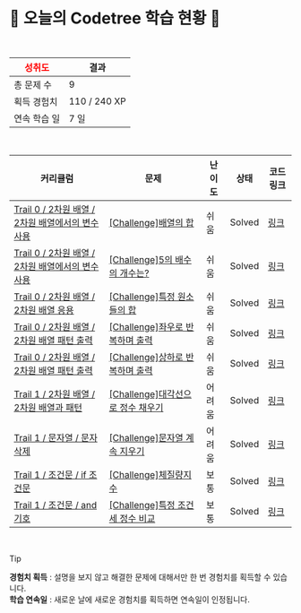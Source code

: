 # 🌲 오늘의 Codetree 학습 현황 🌲

<br />

| <span style="color:red;display:block;text-align:center;"> **성취도**</span> | 결과 |
|---|---|
| 총 문제 수 | 9 |
| 획득 경험치 | 110 / 240 XP |
| 연속 학습 일 | 7 일 |

<br />

|커리큘럼|문제|난이도|상태|코드 링크|
|---|---|---|---|---|
|[Trail 0 / 2차원 배열 / 2차원 배열에서의 변수 사용](https://www.codetree.ai/trail-info/codetree-101/)|[[Challenge]배열의 합](https://www.codetree.ai/trails/complete/curated-cards/nl-pre-2d-array-variables-1/)|쉬움|Solved|[링크](https://github.com/newandthe/Codetree/blob/main/250910/%EB%B0%B0%EC%97%B4%EC%9D%98%20%ED%95%A9/sum-of-array.java)|
|[Trail 0 / 2차원 배열 / 2차원 배열에서의 변수 사용](https://www.codetree.ai/trail-info/codetree-101/)|[[Challenge]5의 배수의 개수는?](https://www.codetree.ai/trails/complete/curated-cards/nl-pre-2d-array-variables-2/)|쉬움|Solved|[링크](https://github.com/newandthe/Codetree/blob/main/250910/5%EC%9D%98%20%EB%B0%B0%EC%88%98%EC%9D%98%20%EA%B0%9C%EC%88%98%EB%8A%94%3F/the-number-of-multiples-of-5.java)|
|[Trail 0 / 2차원 배열 / 2차원 배열 응용](https://www.codetree.ai/trail-info/codetree-101/)|[[Challenge]특정 원소들의 합](https://www.codetree.ai/trails/complete/curated-cards/nl-pre-using-2d-array-1/)|쉬움|Solved|[링크](https://github.com/newandthe/Codetree/blob/main/250910/%ED%8A%B9%EC%A0%95%20%EC%9B%90%EC%86%8C%EB%93%A4%EC%9D%98%20%ED%95%A9/sum-of-specific-elements.java)|
|[Trail 0 / 2차원 배열 / 2차원 배열 패턴 출력](https://www.codetree.ai/trail-info/codetree-101/)|[[Challenge]좌우로 반복하며 출력](https://www.codetree.ai/trails/complete/curated-cards/nl-pre-2d-array-pattern-printing-1/)|쉬움|Solved|[링크](https://github.com/newandthe/Codetree/blob/main/250910/%EC%A2%8C%EC%9A%B0%EB%A1%9C%20%EB%B0%98%EB%B3%B5%ED%95%98%EB%A9%B0%20%EC%B6%9C%EB%A0%A5/print-in-left-right-reverse.java)|
|[Trail 0 / 2차원 배열 / 2차원 배열 패턴 출력](https://www.codetree.ai/trail-info/codetree-101/)|[[Challenge]상하로 반복하며 출력](https://www.codetree.ai/trails/complete/curated-cards/nl-pre-2d-array-pattern-printing-2/)|쉬움|Solved|[링크](https://github.com/newandthe/Codetree/blob/main/250910/%EC%83%81%ED%95%98%EB%A1%9C%20%EB%B0%98%EB%B3%B5%ED%95%98%EB%A9%B0%20%EC%B6%9C%EB%A0%A5/print-in-up-down-reverse.java)|
|[Trail 1 / 2차원 배열 / 2차원 배열과 패턴](https://www.codetree.ai/trail-info/novice-low/)|[[Challenge]대각선으로 정수 채우기](https://www.codetree.ai/trails/complete/curated-cards/challenge-diagonal-numbering/)|어려움|Solved|[링크](https://github.com/newandthe/Codetree/blob/main/250910/%EB%8C%80%EA%B0%81%EC%84%A0%EC%9C%BC%EB%A1%9C%20%EC%A0%95%EC%88%98%20%EC%B1%84%EC%9A%B0%EA%B8%B0/diagonal-numbering.java)|
|[Trail 1 / 문자열 / 문자 삭제](https://www.codetree.ai/trail-info/novice-low/)|[[Challenge]문자열 계속 지우기](https://www.codetree.ai/trails/complete/curated-cards/challenge-keep-removing-string/)|어려움|Solved|[링크](https://github.com/newandthe/Codetree/blob/main/250910/%EB%AC%B8%EC%9E%90%EC%97%B4%20%EA%B3%84%EC%86%8D%20%EC%A7%80%EC%9A%B0%EA%B8%B0/keep-removing-string.java)|
|[Trail 1 / 조건문 / if 조건문](https://www.codetree.ai/trail-info/novice-low/)|[[Challenge]체질량지수](https://www.codetree.ai/trails/complete/curated-cards/challenge-bmi/)|보통|Solved|[링크](https://github.com/newandthe/Codetree/blob/main/250910/%EC%B2%B4%EC%A7%88%EB%9F%89%EC%A7%80%EC%88%98/bmi.java)|
|[Trail 1 / 조건문 / and 기호](https://www.codetree.ai/trail-info/novice-low/)|[[Challenge]특정 조건 세 정수 비교](https://www.codetree.ai/trails/complete/curated-cards/challenge-specific-comparison-of-three-natural-numbers/)|보통|Solved|[링크](https://github.com/newandthe/Codetree/blob/main/250910/%ED%8A%B9%EC%A0%95%20%EC%A1%B0%EA%B1%B4%20%EC%84%B8%20%EC%A0%95%EC%88%98%20%EB%B9%84%EA%B5%90/specific-comparison-of-three-natural-numbers.java)|


<br />

> [!TIP]
> **경험치 획득** : 설명을 보지 않고 해결한 문제에 대해서만 한 번 경험치를 획득할 수 있습니다.  
> **학습 연속일** : 새로운 날에 새로운 경험치를 획득하면 연속일이 인정됩니다.

